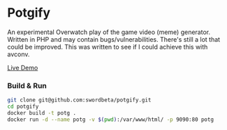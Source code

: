 # Potgify

An experimental Overwatch play of the game video (meme) generator.
Written in PHP and may contain bugs/vulnerabilities. There's still a lot that could be improved.
This was written to see if I could achieve this with avconv.

[Live Demo][1]

### Build & Run

```bash
git clone git@github.com:swordbeta/potgify.git
cd potgify
docker build -t potg .
docker run -d --name potg -v $(pwd):/var/www/html/ -p 9090:80 potg
```

[1]: https://swordbeta.com/potg/

